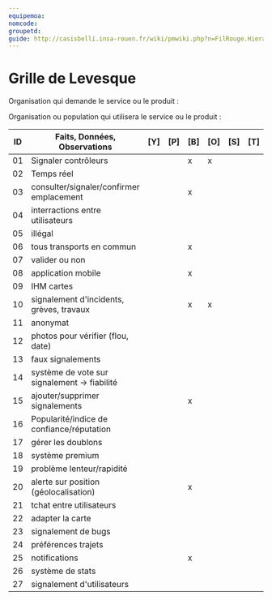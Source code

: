 ```yaml
---
equipemoa: 
nomcode: 
groupetd: 
guide: http://casisbelli.insa-rouen.fr/wiki/pmwiki.php?n=FilRouge.HierachiserBesoins
---
```


# Grille de Levesque

Organisation qui demande le service ou le produit : 

Organisation ou population qui utilisera le service ou le produit : 

| ID | Faits, Données, Observations | [Y] | [P] | [B] | [O] | [S] | [T] | [H] | [R] |
|----|------------------------------|----------|----------|--------|-------------|----------|----------|-----------|------------|
| 01 |Signaler contrôleurs|          |          |x        |x             |          |          |           |            |
| 02 |Temps réel                  |          |          |        |             |          |          |           |            |
| 03 |consulter/signaler/confirmer emplacement|||x|||||x|
| 04 |interractions entre utilisateurs|||||||||
| 05 |illégal|||||||||
| 06 |tous transports en commun|||x|||||x|
| 07 |valider ou non|||||||||
| 08 |application mobile|||x|||||x|
| 09 |IHM cartes|||||||||
| 10 |signalement d'incidents, grèves, travaux|||x|x|||||
| 11 |anonymat|||||||||
| 12 |photos pour vérifier (flou, date)|||||||||
| 13 |faux signalements|||||||||
| 14 |système de vote sur signalement → fiabilité|||||||||
| 15 |ajouter/supprimer signalements|||x|||||x|
| 16 |Popularité/indice de confiance/réputation|||||||||
| 17 |gérer les doublons|||||||||
| 18 |système premium|||||||||
| 19 |problème lenteur/rapidité|||||||||
| 20 |alerte sur position (géolocalisation)|||x|||||x|
| 21 |tchat entre utilisateurs|||||||||
| 22 |adapter la carte|||||||||
| 23 |signalement de bugs|||||||||
| 24 |préférences trajets|||||||||
| 25 |notifications|||x|||||x|
| 26 |système de stats|||||||||
| 27 |signalement d'utilisateurs|||||||||

